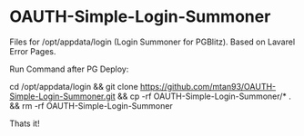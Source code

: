 # OAUTH-Simple-Login-Summoner
Files for  /opt/appdata/login (Login Summoner for PGBlitz). Based on Lavarel Error Pages.

Run Command after PG Deploy:

cd /opt/appdata/login && git clone https://github.com/mtan93/OAUTH-Simple-Login-Summoner.git && cp -rf OAUTH-Simple-Login-Summoner/* . && rm -rf OAUTH-Simple-Login-Summoner

Thats it!
